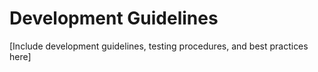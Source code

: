 # Development Guidelines

[Include development guidelines, testing procedures, and best practices here]